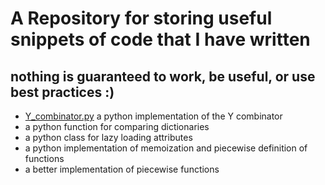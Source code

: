 # A Repository for storing useful snippets of code that I have written
## nothing is guaranteed to work, be useful, or use best practices :)

- [Y_combinator.py](Y_combinator.py) a python implementation of the Y combinator
- a python function for comparing dictionaries
- a python class for lazy loading attributes
- a python implementation of memoization and piecewise definition of functions
- a better implementation of piecewise functions
